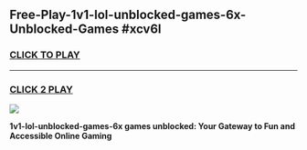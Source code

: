 
## Free-Play-1v1-lol-unblocked-games-6x-Unblocked-Games #xcv6l
<h3>
<a href="https://news.freeplayer.one?title=1v1-lol-unblocked-games-6x&ref=8M">CLICK TO PLAY</a></h3>
<hr>

<h3>
<a href="https://news.freeplayer.one?title=1v1-lol-unblocked-games-6x&ref=8M">CLICK 2 PLAY</a>
  
</h3>

<a href="https://news.freeplayer.one?title=1v1-lol-unblocked-games-6x&ref=8M"><img src="https://clearcache.store/games.png"></a>


**1v1-lol-unblocked-games-6x games unblocked: Your Gateway to Fun and Accessible Online Gaming**
